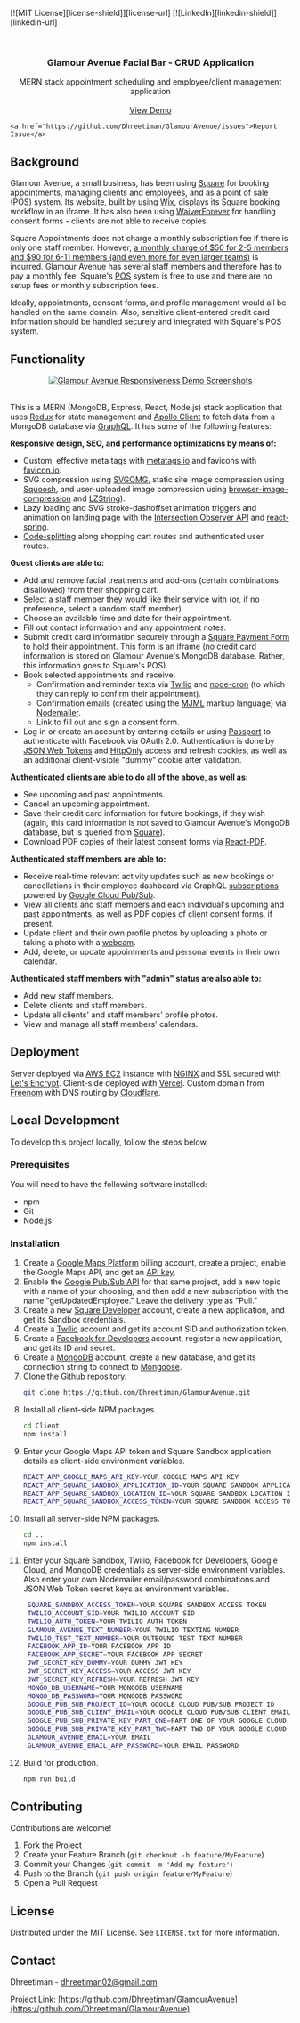 [![MIT License][license-shield]][license-url]
[![LinkedIn][linkedin-shield]][linkedin-url]

<!-- PROJECT LOGO -->
<br />
<p align="center">
  <a href="https://github.com/Dhreetiman/GlamourAvenue">
  </a>

  <h3 align="center">Glamour Avenue Facial Bar - CRUD Application</h3>

  <p align="center">
    MERN stack appointment scheduling and employee/client management application
    <br />
    <br />
    <a href="https://glamour-avenue.vercel.app">View Demo</a>
     
    <a href="https://github.com/Dhreetiman/GlamourAvenue/issues">Report Issue</a> 
  </p>
</p>

## Background

Glamour Avenue, a small business, has been using [Square](https://squareup.com/us/en) for booking appointments, managing clients and employees, and as a point of sale (POS) system. Its website, built by using [Wix](https://www.wix.com/), displays its Square booking workflow
in an iframe. It has also been using [WaiverForever](https://www.waiverforever.com/) for handling consent forms - clients are not able to receive copies.

Square Appointments does not charge a monthly subscription fee if there is only one staff member. However, [a monthly charge of $50 for 2-5 members and $90 for 6-11 members (and even more for even larger teams)](https://squareup.com/help/us/en/article/6238-square-appointments-faqs) is incurred.
Glamour Avenue has several staff members and therefore has to pay a monthly fee. Square's [POS](https://squareup.com/us/en/point-of-sale/software) system is free to use and there are no setup fees or monthly subscription fees.

Ideally, appointments, consent forms, and profile management would all be handled on the same domain. Also, sensitive client-entered credit card information should be handled securely and integrated with Square's POS system.

## Functionality

<p align="center">
<a href="https://glamour-avenue.vercel.app">
    <img  src="Client/src/images/GL_Responsive.png" alt= "Glamour Avenue Responsiveness Demo Screenshots" />
</a>
</span>
<br/ >
<br />

This is a MERN (MongoDB, Express, React, Node.js) stack application that uses [Redux](https://github.com/reduxjs/redux) for state management and [Apollo Client](https://www.npmjs.com/package/apollo-boost) to fetch data from a MongoDB database via [GraphQL](https://graphql.org/). It has some of the following features:

<strong>Responsive design, SEO, and performance optimizations by means of:</strong>

- Custom, effective meta tags with [metatags.io](https://metatags.io/) and favicons with [favicon.io](https://favicon.io/).
- SVG compression using [SVGOMG](https://jakearchibald.github.io/svgomg/), static site image compression using [Squoosh](https://squoosh.app/), and user-uploaded image compression using [browser-image-compression](https://www.npmjs.com/package/browser-image-compression) and [LZString](https://github.com/pieroxy/lz-string)).
- Lazy loading and SVG stroke-dashoffset animation triggers and animation on landing page with the [Intersection Observer API](https://www.npmjs.com/package/react-intersection-observer) and [react-spring](https://www.npmjs.com/package/react-spring).
- [Code-splitting](https://reactjs.org/docs/code-splitting.html) along shopping cart routes and authenticated user routes.

<strong>Guest clients are able to:</strong>

- Add and remove facial treatments and add-ons (certain combinations disallowed) from their shopping cart.
- Select a staff member they would like their service with (or, if no preference, select a random staff member).
- Choose an available time and date for their appointment.
- Fill out contact information and any appointment notes.
- Submit credit card information securely through a [Square Payment Form](https://github.com/square/react-square-payment-form) to hold their appointment. This form is an iframe (no credit card information is stored on Glamour Avenue's MongoDB database. Rather, this information goes to Square's POS).
- Book selected appointments and receive:
  - Confirmation and reminder texts via [Twilio](https://www.npmjs.com/package/twilio) and [node-cron](https://www.npmjs.com/package/node-cron) (to which they can reply to confirm their appointment).
  - Confirmation emails (created using the [MJML](https://github.com/mjmlio/mjml) markup language) via [Nodemailer](https://www.npmjs.com/package/nodemailer).
  - Link to fill out and sign a consent form.
- Log in or create an account by entering details or using [Passport](https://www.npmjs.com/package/passport-facebook) to authenticate with Facebook via OAuth 2.0. Authentication is done by [JSON Web Tokens](https://jwt.io/introduction/) and [HttpOnly](https://owasp.org/www-community/HttpOnly) access and refresh cookies, as well as an additional client-visible "dummy" cookie after validation.

<strong>Authenticated clients are able to do all of the above, as well as:</strong>

- See upcoming and past appointments.
- Cancel an upcoming appointment.
- Save their credit card information for future bookings, if they wish (again, this card information is not saved to Glamour Avenue's MongoDB database, but is queried from [Square](https://github.com/square/square-nodejs-sdk)).
- Download PDF copies of their latest consent forms via [React-PDF](https://www.npmjs.com/package/react-pdf).

<strong>Authenticated staff members are able to:</strong>

- Receive real-time relevant activity updates such as new bookings or cancellations in their employee dashboard via GraphQL [subscriptions](https://www.apollographql.com/docs/react/data/subscriptions/) powered by [Google Cloud Pub/Sub](https://cloud.google.com/pubsub/docs/overview).
- View all clients and staff members and each individual's upcoming and past appointments, as well as PDF copies of client consent forms, if present.
- Update client and their own profile photos by uploading a photo or taking a photo with a [webcam](https://github.com/MABelanger/react-html5-camera-photo).
- Add, delete, or update appointments and personal events in their own calendar.

<strong>Authenticated staff members with "admin" status are also able to:</strong>

- Add new staff members.
- Delete clients and staff members.
- Update all clients' and staff members' profile photos.
- View and manage all staff members' calendars.

## Deployment

Server deployed via [AWS EC2](https://aws.amazon.com/ec2/) instance with [NGINX](https://www.nginx.com/) and SSL secured with [Let's Encrypt](https://letsencrypt.org/). Client-side deployed with [Vercel](https://vercel.com/). Custom domain from [Freenom](https://www.freenom.com/) with DNS routing by [Cloudflare](https://www.cloudflare.com/).

## Local Development

To develop this project locally, follow the steps below.

### Prerequisites

You will need to have the following software installed:

- npm
- Git
- Node.js

### Installation

1. Create a [Google Maps Platform](https://developers.google.com/maps/gmp-get-started) billing account, create a project, enable the Google Maps API, and get an [API key](https://developers.google.com/maps/documentation/javascript/get-api-key).
2. Enable the [Google Pub/Sub API](https://cloud.google.com/pubsub) for that same project, add a new topic with a name of your choosing, and then add a new subscription with the name "getUpdatedEmployee." Leave the delivery type as "Pull."
3. Create a new [Square Developer](https://squareup.com/signup?country_code=us&v=developers) account, create a new application, and get its Sandbox credentials.
4. Create a [Twilio](https://www.twilio.com/try-twilio) account and get its account SID and authorization token.
5. Create a [Facebook for Developers](https://developers.facebook.com/) account, register a new application, and get its ID and secret.
6. Create a [MongoDB](https://account.mongodb.com/account/register) account, create a new database, and get its connection string to connect to [Mongoose](https://mongoosejs.com/docs/).
7. Clone the Github repository.
   ```sh
   git clone https://github.com/Dhreetiman/GlamourAvenue.git
   ```
8. Install all client-side NPM packages.
   ```sh
   cd Client
   npm install
   ```
9. Enter your Google Maps API token and Square Sandbox application details as client-side environment variables.
   ```sh
   REACT_APP_GOOGLE_MAPS_API_KEY=YOUR GOOGLE MAPS API KEY
   REACT_APP_SQUARE_SANDBOX_APPLICATION_ID=YOUR SQUARE SANDBOX APPLICATION ID
   REACT_APP_SQUARE_SANDBOX_LOCATION_ID=YOUR SQUARE SANDBOX LOCATION ID
   REACT_APP_SQUARE_SANDBOX_ACCESS_TOKEN=YOUR SQUARE SANDBOX ACCESS TOKEN
   ```
10. Install all server-side NPM packages.
    ```sh
    cd ..
    npm install
    ```
11. Enter your Square Sandbox, Twilio, Facebook for Developers, Google Cloud, and MongoDB credentials as server-side environment variables. Also enter your own Nodemailer email/password combinations and JSON Web Token secret keys as environment variables.
    ```sh
     SQUARE_SANDBOX_ACCESS_TOKEN=YOUR SQUARE SANDBOX ACCESS TOKEN
     TWILIO_ACCOUNT_SID=YOUR TWILIO ACCOUNT SID
     TWILIO_AUTH_TOKEN=YOUR TWILIO AUTH TOKEN
     GLAMOUR_AVENUE_TEXT_NUMBER=YOUR TWILIO TEXTING NUMBER
     TWILIO_TEST_TEXT_NUMBER=YOUR OUTBOUND TEST TEXT NUMBER
     FACEBOOK_APP_ID=YOUR FACEBOOK APP ID
     FACEBOOK_APP_SECRET=YOUR FACEBOOK APP SECRET
     JWT_SECRET_KEY_DUMMY=YOUR DUMMY JWT KEY
     JWT_SECRET_KEY_ACCESS=YOUR ACCESS JWT KEY
     JWT_SECRET_KEY_REFRESH=YOUR REFRESH JWT KEY
     MONGO_DB_USERNAME=YOUR MONGODB USERNAME
     MONGO_DB_PASSWORD=YOUR MONGODB PASSWORD
     GOOGLE_PUB_SUB_PROJECT_ID=YOUR GOOGLE CLOUD PUB/SUB PROJECT ID
     GOOGLE_PUB_SUB_CLIENT_EMAIL=YOUR GOOGLE CLOUD PUB/SUB CLIENT EMAIL
     GOOGLE_PUB_SUB_PRIVATE_KEY_PART_ONE=PART ONE OF YOUR GOOGLE CLOUD PUB/SUB PRIVATE KEY
     GOOGLE_PUB_SUB_PRIVATE_KEY_PART_TWO=PART TWO OF YOUR GOOGLE CLOUD PUB/SUB PRIVATE KEY
     GLAMOUR_AVENUE_EMAIL=YOUR EMAIL
     GLAMOUR_AVENUE_EMAIL_APP_PASSWORD=YOUR EMAIL PASSWORD
    ```
12. Build for production.
    ```sh
    npm run build
    ```

<!-- CONTRIBUTING -->

## Contributing

Contributions are welcome!

1. Fork the Project
2. Create your Feature Branch (`git checkout -b feature/MyFeature`)
3. Commit your Changes (`git commit -m 'Add my feature'`)
4. Push to the Branch (`git push origin feature/MyFeature`)
5. Open a Pull Request

<!-- LICENSE -->

## License

Distributed under the MIT License. See `LICENSE.txt` for more information.

<!-- CONTACT -->

## Contact

Dhreetiman - dhreetiman02@gmail.com

Project Link: [https://github.com/Dhreetiman/GlamourAvenue](https://github.com/Dhreetiman/GlamourAvenue)

